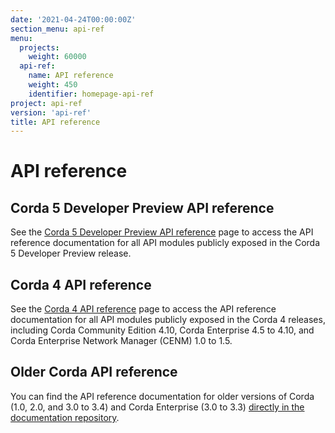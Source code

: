 ```yaml
---
date: '2021-04-24T00:00:00Z'
section_menu: api-ref
menu:
  projects:
    weight: 60000
  api-ref:
    name: API reference
    weight: 450
    identifier: homepage-api-ref
project: api-ref
version: 'api-ref'
title: API reference
---
```



# API reference

## Corda 5 Developer Preview API reference

See the [Corda 5 Developer Preview API reference](../../en/api-ref/corda/5.0-dev-preview-2/api-ref-corda-5-dev-preview.md) page to access the API reference documentation for all API modules publicly exposed in the Corda 5 Developer Preview release.

## Corda 4 API reference

See the [Corda 4 API reference](../../en/api-ref/api-ref-corda-4.md) page to access the API reference documentation for all API modules publicly exposed in the Corda 4 releases, including Corda Community Edition 4.10, Corda Enterprise 4.5 to 4.10, and Corda Enterprise Network Manager (CENM) 1.0 to 1.5.

## Older Corda API reference

You can find the API reference documentation for older versions of Corda (1.0, 2.0, and 3.0 to 3.4) and Corda Enterprise (3.0 to 3.3) [directly in the documentation repository](https://github.com/corda/corda-docs-portal/tree/main/content/en/archived-docs/).
